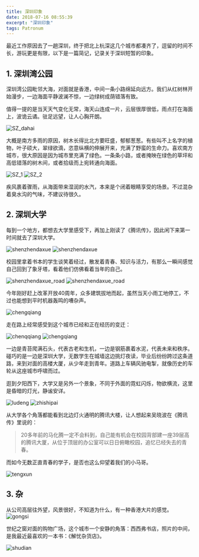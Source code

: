 ```yaml
---
title: 深圳印象
date: 2018-07-16 08:55:39
excerpt: "深圳印象"
tags: Patronum
---
```


最近工作原因去了一趟深圳，终于把北上杭深这几个城市都凑齐了，逗留的时间不长，游玩更是有限，以下是一篇简记，记录关于深圳短暂的印象。

<!--more-->

## 1. 深圳湾公园

深圳湾公园毗邻大海，对面就是香港，中间一条小路绵延向远方。我们从红树林开始漫步，一边海面平静波澜不惊，一边绿树成荫错落有致。

值得一提的是当天天气变化无常，海天山连成一片，云层很厚很低，雨点打在海面上，波诡云谲。驻足远望，让人心胸开朗。

![SZ_dahai](/assets/images/SZ_dahai.jpeg)

大概是南方多雨的原因，树木长得比北方要旺盛，郁郁葱葱。有些叫不上名字的植物，叶子硕大，翠绿欲滴，恣意纵横的伸展开来，充满了野蛮的生命力。喜欢南方城市，很大原因是因为城市里充满了绿色。一条条小路，或者掩映在绿色的草坪和高低错落的树木间，或者拾级而上宛转通向海面。

![SZ_1](/assets/images/SZ_1.jpeg)
![SZ_2](/assets/images/SZ_2.jpeg)

疾风裹着骤雨，从海面带来湿润的水汽，本来是个闭着眼睛享受的场景。不过混杂着臭水沟的气味，不建议待很久。

## 2. 深圳大学

每到一个地方，都想去大学里感受下，再加上刚读了《腾讯传》，因此闲下来第一时间就去了深圳大学。

![shenzhendaxue](/assets/images/SZ_daxue.jpeg)
![shenzhendaxue](/assets/images/SZ_daxue2.jpeg)

校园里拿着书本的学生谈笑着经过，散发着青春、知识与活力，有那么一瞬间感觉自己回到了象牙塔，看着他们仿佛看着当年的自己。

![shenzhendaxue_road](/assets/images/SZ_daxue_road1.jpeg)
![shenzhendaxue_road](/assets/images/SZ_daxue_road2.jpeg)

今年刚好赶上改革开放40周年，众多建筑拔地而起，虽然当天小雨工地停工，不过也能想到平时机器轰鸣的嘈杂声。

![chengqiang](/assets/images/SZ_chengqiang1.jpeg)

走在路上经常感受到这个城市已经和正在经历的变迁：

![chenqqiang](/assets/images/SZ_chengqiang2.jpeg)
![chengqiang](/assets/images/SZ_chengqiang3.jpeg)

一边是青苔爬满石头，代表古老和生机，一边是钢筋裹着水泥，代表未来和秩序。碰巧的是一边是深圳大学，无数学生在城墙这边挑灯夜读，毕业后纷纷跨过这条道路，来到对面的高楼大厦，从少年走到青年。道路上车辆风驰电掣，就像历史的车轮从这座城市呼啸而过。

逛到夕阳西下，大学又是另外一个景象，不同于外面的霓虹闪烁，物欲横流，这里是昏暗的灯光，静谧安详。

![ludeng](/assets/images/SZ_ludeng.jpeg)
![zhishipai](/assets/images/SZ_zhishipai.jpeg)

从大学各个角落都能看到北边灯火通明的腾讯大楼，让人想起来吴晓波在《腾讯传》里说的：

>20多年前的马化腾一定不会料到，自己能有机会在校园背部建一座39层高的腾讯大厦，从位于顶层的办公室可以日日俯瞰校园，追忆已经失去的青春。

而如今无数正直青春的学子，是否也这么仰望着我们的小马哥。

![tengxun](/assets/images/SZ_tengxun.jpeg)

## 3. 杂

从公司高层往外望，风景很好，不知道为什么，有一种香港大片的感觉。
![gongsi](/assets/images/SZ_gongsi.jpeg)

世纪之窗对面的购物广场，这个城市一个安静的角落：西西弗书店，照片的中间，是我最近最喜欢的一本书：《解忧杂货店》。

![shudian](/assets/images/SZ_shudian.jpeg)
